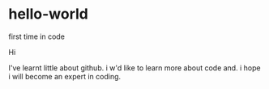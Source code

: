 # hello-world
first time in code

Hi

I've learnt little about github.
i w'd like to learn more about code and. 
i hope i will become an expert in coding.
